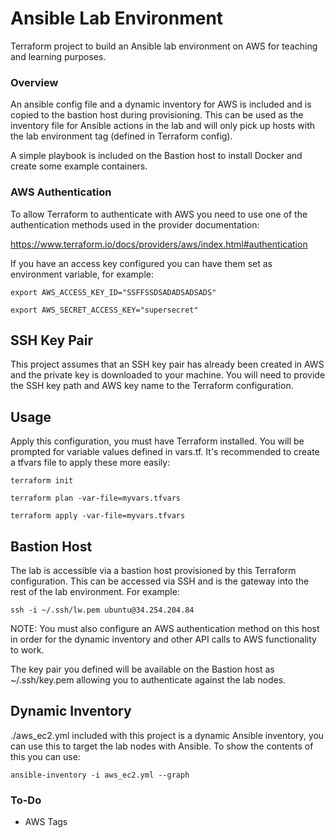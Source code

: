 # Ansible Lab Environment
Terraform project to build an Ansible lab environment on AWS for teaching and learning purposes.

### Overview
An ansible config file and a dynamic inventory for AWS is included and is copied to the bastion host during provisioning. This can be used as the inventory file for Ansible actions in the lab and will only pick up hosts with the lab environment tag (defined in Terraform config).

A simple playbook is included on the Bastion host to install Docker and create some example containers.

### AWS Authentication
To allow Terraform to authenticate with AWS you need to use one of the authentication methods used in the provider documentation:

https://www.terraform.io/docs/providers/aws/index.html#authentication

If you have an access key configured you can have them set as environment variable, for example:

`export AWS_ACCESS_KEY_ID="SSFFSSDSADADSADSADS"`

`export AWS_SECRET_ACCESS_KEY="supersecret"`

## SSH Key Pair
This project assumes that an SSH key pair has already been created in AWS and the private key is downloaded to your machine. You will need to provide the SSH key path and AWS key name to the Terraform configuration.

## Usage
Apply this configuration, you must have Terraform installed. You will be prompted for variable values defined in vars.tf. It's recommended to create a tfvars file to apply these more easily:

`terraform init`

`terraform plan -var-file=myvars.tfvars`

`terraform apply -var-file=myvars.tfvars`



## Bastion Host
The lab is accessible via a bastion host provisioned by this Terraform configuration. This can be accessed via SSH and is the gateway into the rest of the lab environment. For example:

`ssh -i ~/.ssh/lw.pem ubuntu@34.254.204.84`

NOTE: You must also configure an AWS authentication method on this host in order for the dynamic inventory and other API calls to AWS functionality to work.

The key pair you defined will be available on the Bastion host as ~/.ssh/key.pem allowing you to authenticate against the lab nodes.

## Dynamic Inventory
./aws_ec2.yml included with this project is a dynamic Ansible inventory, you can use this to target the lab nodes with Ansible. To show the contents of this you can use:

`ansible-inventory -i aws_ec2.yml --graph`

### To-Do
- AWS Tags